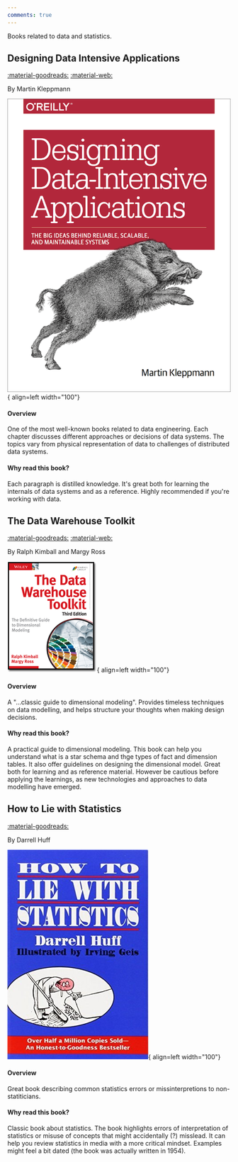 ```yaml
---
comments: true
---
```


Books related to data and statistics.

## Designing Data Intensive Applications

[:material-goodreads:](https://www.goodreads.com/book/show/23463279-designing-data-intensive-applications)
[:material-web:](https://dataintensive.net/) 


By Martin Kleppmann

![Designing Data Intensive Applications](img/data_intensive.png){ align=left width="100"}

#### Overview

One of the most well-known books related to data engineering. Each chapter discusses different approaches or decisions of data systems. The topics vary from physical representation of data to challenges of distributed data systems.

#### Why read this book?

Each paragraph is distilled knowledge. It's great both for learning the internals of data systems and as a reference. Highly recommended if you're working with data.

## The Data Warehouse Toolkit

[:material-goodreads:](https://www.goodreads.com/book/show/748203.The_Data_Warehouse_Toolkit)
[:material-web:](https://www.kimballgroup.com/data-warehouse-business-intelligence-resources/books/data-warehouse-dw-toolkit/)

By Ralph Kimball and Margy Ross

![The Data Warehouse Toolkit](img/dw_toolkit.png){ align=left width="100"}


#### Overview

A "...classic guide to dimensional modeling".  Provides timeless techniques on data modelling, and helps structure your thoughts when making design decisions.

#### Why read this book?

A practical guide to dimensional modeling. This book can help you understand what is a star schema and thge types of fact and dimension tables. It also offer guidelines on designing the dimensional model. Great both for learning and as reference material. However be cautious before applying the learnings, as new technologies and approaches to data modelling have emerged.


## How to Lie with Statistics

[:material-goodreads:](https://www.goodreads.com/book/show/51291.How_to_Lie_with_Statistics) 

By Darrell Huff

![How to Lie with Statistics](img/how_to_lie.jpg){ align=left width="100"} 

#### Overview

Great book describing common statistics errors or missinterpretions to non-statiticians.

#### Why read this book?

Classic book about statistics. The book highlights errors of interpretation of statistics or misuse of concepts that might accidentally (?) misslead. It can help you review statistics in media with a more critical mindset. Examples might feel a bit dated (the book was actually written in 1954).

